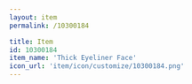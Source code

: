 ```yaml
---
layout: item
permalink: /10300184

title: Item
id: 10300184
item_name: 'Thick Eyeliner Face'
icon_url: 'item/icon/customize/10300184.png'
---
```

